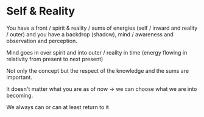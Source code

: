 # Self & Reality

You have a front / spirit & reality / sums of energies (self / inward and reality / outer) and you have a backdrop (shadow), mind / awareness and observation and perception.

Mind goes in over spirit and into outer / reality in time (energy flowing in relativity from present to next present)

Not only the concept but the respect of the knowledge and the sums are important.

It doesn't matter what you are as of now → we can choose what we are into becoming.

We always can or can at least return to it
